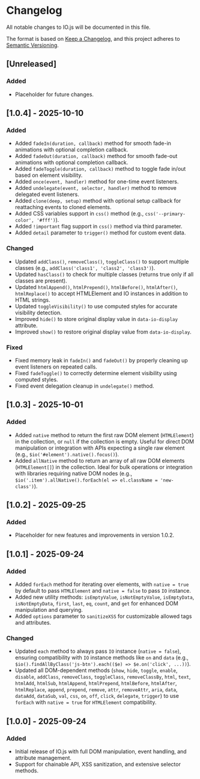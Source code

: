 # Changelog

All notable changes to IO.js will be documented in this file.

The format is based on [Keep a Changelog](https://keepachangelog.com/en/1.0.0/), and this project adheres to [Semantic Versioning](https://semver.org/spec/v2.0.0.html).

## [Unreleased]
### Added
- Placeholder for future changes.

## [1.0.4] - 2025-10-10
### Added
- Added `fadeIn(duration, callback)` method for smooth fade-in animations with optional completion callback.
- Added `fadeOut(duration, callback)` method for smooth fade-out animations with optional completion callback.
- Added `fadeToggle(duration, callback)` method to toggle fade in/out based on element visibility.
- Added `once(event, handler)` method for one-time event listeners.
- Added `undelegate(event, selector, handler)` method to remove delegated event listeners.
- Added `clone(deep, setup)` method with optional setup callback for reattaching events to cloned elements.
- Added CSS variables support in `css()` method (e.g., `css('--primary-color', '#fff')`).
- Added `!important` flag support in `css()` method via third parameter.
- Added `detail` parameter to `trigger()` method for custom event data.

### Changed
- Updated `addClass()`, `removeClass()`, `toggleClass()` to support multiple classes (e.g., `addClass('class1', 'class2', 'class3')`).
- Updated `hasClass()` to check for multiple classes (returns true only if all classes are present).
- Updated `htmlAppend()`, `htmlPrepend()`, `htmlBefore()`, `htmlAfter()`, `htmlReplace()` to accept HTMLElement and IO instances in addition to HTML strings.
- Updated `toggleVisibility()` to use computed styles for accurate visibility detection.
- Improved `hide()` to store original display value in `data-io-display` attribute.
- Improved `show()` to restore original display value from `data-io-display`.

### Fixed
- Fixed memory leak in `fadeIn()` and `fadeOut()` by properly cleaning up event listeners on repeated calls.
- Fixed `fadeToggle()` to correctly determine element visibility using computed styles.
- Fixed event delegation cleanup in `undelegate()` method.

## [1.0.3] - 2025-10-01
### Added
- Added `native` method to return the first raw DOM element (`HTMLElement`) in the collection, or `null` if the collection is empty. Useful for direct DOM manipulation or integration with APIs expecting a single raw element (e.g., `$io('#element').native().focus()`).
- Added `allNative` method to return an array of all raw DOM elements (`HTMLElement[]`) in the collection. Ideal for bulk operations or integration with libraries requiring native DOM nodes (e.g., `$io('.item').allNative().forEach(el => el.className = 'new-class')`).

## [1.0.2] - 2025-09-25
### Added
- Placeholder for new features and improvements in version 1.0.2.

## [1.0.1] - 2025-09-24
### Added
- Added `forEach` method for iterating over elements, with `native = true` by default to pass `HTMLElement` and `native = false` to pass `IO` instance.
- Added new utility methods: `isEmptyValue`, `isNotEmptyValue`, `isEmptyData`, `isNotEmptyData`, `first`, `last`, `eq`, `count`, and `get` for enhanced DOM manipulation and querying.
- Added `options` parameter to `sanitizeXSS` for customizable allowed tags and attributes.

### Changed
- Updated `each` method to always pass `IO` instance (`native = false`), ensuring compatibility with `IO` instance methods like `on` and `data` (e.g., `$io().findAllByClass('js-btn').each(($e) => $e.on('click', ...))`).
- Updated all DOM-dependent methods (`show`, `hide`, `toggle`, `enable`, `disable`, `addClass`, `removeClass`, `toggleClass`, `removeClassBy`, `html`, `text`, `htmlAdd`, `htmlSub`, `htmlAppend`, `htmlPrepend`, `htmlBefore`, `htmlAfter`, `htmlReplace`, `append`, `prepend`, `remove`, `attr`, `removeAttr`, `aria`, `data`, `dataAdd`, `dataSub`, `val`, `css`, `on`, `off`, `click`, `delegate`, `trigger`) to use `forEach` with `native = true` for `HTMLElement` compatibility.

## [1.0.0] - 2025-09-24
### Added
- Initial release of IO.js with full DOM manipulation, event handling, and attribute management.
- Support for chainable API, XSS sanitization, and extensive selector methods.
